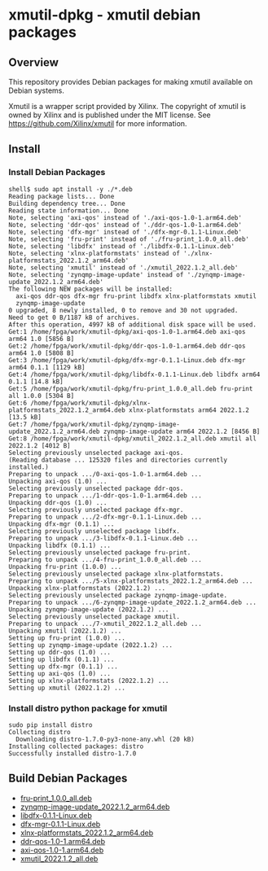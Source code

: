xmutil-dpkg - xmutil debian packages
====================================

## Overview

This repository provides Debian packages for making xmutil available on Debian systems.

Xmutil is a wrapper script provided by Xilinx.
The copyright of xmutil is owned by Xilinx and is published under the MIT license.
See https://github.com/Xilinx/xmutil for more information.

## Install

### Install Debian Packages

```console
shell$ sudo apt install -y ./*.deb
Reading package lists... Done
Building dependency tree... Done
Reading state information... Done
Note, selecting 'axi-qos' instead of './axi-qos-1.0-1.arm64.deb'
Note, selecting 'ddr-qos' instead of './ddr-qos-1.0-1.arm64.deb'
Note, selecting 'dfx-mgr' instead of './dfx-mgr-0.1.1-Linux.deb'
Note, selecting 'fru-print' instead of './fru-print_1.0.0_all.deb'
Note, selecting 'libdfx' instead of './libdfx-0.1.1-Linux.deb'
Note, selecting 'xlnx-platformstats' instead of './xlnx-platformstats_2022.1.2_arm64.deb'
Note, selecting 'xmutil' instead of './xmutil_2022.1.2_all.deb'
Note, selecting 'zynqmp-image-update' instead of './zynqmp-image-update_2022.1.2_arm64.deb'
The following NEW packages will be installed:
  axi-qos ddr-qos dfx-mgr fru-print libdfx xlnx-platformstats xmutil
  zynqmp-image-update
0 upgraded, 8 newly installed, 0 to remove and 30 not upgraded.
Need to get 0 B/1187 kB of archives.
After this operation, 4997 kB of additional disk space will be used.
Get:1 /home/fpga/work/xmutil-dpkg/axi-qos-1.0-1.arm64.deb axi-qos arm64 1.0 [5856 B]
Get:2 /home/fpga/work/xmutil-dpkg/ddr-qos-1.0-1.arm64.deb ddr-qos arm64 1.0 [5808 B]
Get:3 /home/fpga/work/xmutil-dpkg/dfx-mgr-0.1.1-Linux.deb dfx-mgr arm64 0.1.1 [1129 kB]
Get:4 /home/fpga/work/xmutil-dpkg/libdfx-0.1.1-Linux.deb libdfx arm64 0.1.1 [14.8 kB]
Get:5 /home/fpga/work/xmutil-dpkg/fru-print_1.0.0_all.deb fru-print all 1.0.0 [5304 B]
Get:6 /home/fpga/work/xmutil-dpkg/xlnx-platformstats_2022.1.2_arm64.deb xlnx-platformstats arm64 2022.1.2 [13.5 kB]
Get:7 /home/fpga/work/xmutil-dpkg/zynqmp-image-update_2022.1.2_arm64.deb zynqmp-image-update arm64 2022.1.2 [8456 B]
Get:8 /home/fpga/work/xmutil-dpkg/xmutil_2022.1.2_all.deb xmutil all 2022.1.2 [4012 B]
Selecting previously unselected package axi-qos.
(Reading database ... 125320 files and directories currently installed.)
Preparing to unpack .../0-axi-qos-1.0-1.arm64.deb ...
Unpacking axi-qos (1.0) ...
Selecting previously unselected package ddr-qos.
Preparing to unpack .../1-ddr-qos-1.0-1.arm64.deb ...
Unpacking ddr-qos (1.0) ...
Selecting previously unselected package dfx-mgr.
Preparing to unpack .../2-dfx-mgr-0.1.1-Linux.deb ...
Unpacking dfx-mgr (0.1.1) ...
Selecting previously unselected package libdfx.
Preparing to unpack .../3-libdfx-0.1.1-Linux.deb ...
Unpacking libdfx (0.1.1) ...
Selecting previously unselected package fru-print.
Preparing to unpack .../4-fru-print_1.0.0_all.deb ...
Unpacking fru-print (1.0.0) ...
Selecting previously unselected package xlnx-platformstats.
Preparing to unpack .../5-xlnx-platformstats_2022.1.2_arm64.deb ...
Unpacking xlnx-platformstats (2022.1.2) ...
Selecting previously unselected package zynqmp-image-update.
Preparing to unpack .../6-zynqmp-image-update_2022.1.2_arm64.deb ...
Unpacking zynqmp-image-update (2022.1.2) ...
Selecting previously unselected package xmutil.
Preparing to unpack .../7-xmutil_2022.1.2_all.deb ...
Unpacking xmutil (2022.1.2) ...
Setting up fru-print (1.0.0) ...
Setting up zynqmp-image-update (2022.1.2) ...
Setting up ddr-qos (1.0) ...
Setting up libdfx (0.1.1) ...
Setting up dfx-mgr (0.1.1) ...
Setting up axi-qos (1.0) ...
Setting up xlnx-platformstats (2022.1.2) ...
Setting up xmutil (2022.1.2) ...
```

### Install distro python package for xmutil

```console
sudo pip install distro
Collecting distro
  Downloading distro-1.7.0-py3-none-any.whl (20 kB)
Installing collected packages: distro
Successfully installed distro-1.7.0
```

## Build Debian Packages

* [fru-print_1.0.0_all.deb](docs/build/fru-print.md)
* [zynqmp-image-update_2022.1.2_arm64.deb](docs/build/zynqmp-image-update.md)
* [libdfx-0.1.1-Linux.deb](docs/build/libdfx.md)
* [dfx-mgr-0.1.1-Linux.deb](docs/build/dfx-mgr.md)
* [xlnx-platformstats_2022.1.2_arm64.deb](docs/build/xlnx-platformstats.md)
* [ddr-qos-1.0-1.arm64.deb](docs/build/ddr-qos.md)
* [axi-qos-1.0-1.arm64.deb](docs/build/axi-qos.md)
* [xmutil_2022.1.2_all.deb](docs/build/xmutil.md)